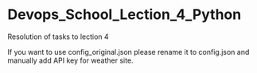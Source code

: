 # Devops_School_Lection_4_Python
Resolution of tasks to lection 4

If you want to use config_original.json please rename it to config.json and manually add API key for weather site.
